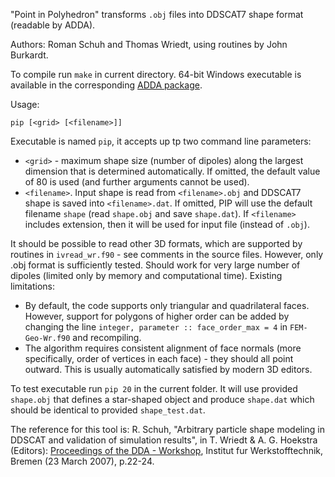 "Point in Polyhedron" transforms `.obj` files into DDSCAT7 shape format (readable by ADDA).

Authors: Roman Schuh and Thomas Wriedt, using routines by John Burkardt.

To compile run `make` in current directory. 64-bit Windows executable is available in the corresponding [ADDA package](https://github.com/adda-team/adda/releases).

Usage: 
```
pip [<grid> [<filename>]]
```

Executable is named `pip`, it accepts up tp two command line parameters: 
- `<grid>` - maximum shape size (number of dipoles) along the largest dimension that is determined automatically. If omitted, the default value of 80 is used (and further arguments cannot be used).
- `<filename>`. Input shape is read from `<filename>.obj` and DDSCAT7 shape is saved into `<filename>.dat`. If omitted, PIP will use the default filename `shape` (read `shape.obj` and save `shape.dat`). If `<filename>` includes extension, then it will be used for input file (instead of `.obj`).

It should be possible to read other 3D formats, which are supported by routines in `ivread_wr.f90` - see comments in the source files. However, only .obj format is sufficiently tested. Should work for very large number of dipoles (limited only by memory and computational time). Existing limitations:
* By default, the code supports only triangular and quadrilateral faces. However, support for polygons of higher order can be added by changing the line `integer, parameter :: face_order_max = 4` in `FEM-Geo-Wr.f90` and recompiling.
* The algorithm requires consistent alignment of face normals (more specifically, order of vertices in each face) - they should all point outward. This is usually automatically satisfied by modern 3D editors.

To test executable run `pip 20` in the current folder. It will use provided `shape.obj` that defines a star-shaped object and produce `shape.dat` which should be identical to provided `shape_test.dat`.

The reference for this tool is: R. Schuh, "Arbitrary particle shape modeling in DDSCAT and validation of simulation results", in T. Wriedt & A. G. Hoekstra (Editors): [Proceedings of the DDA - Workshop](http://diogenes.iwt.uni-bremen.de/vt/laser/papers/DDA-Workshop-final-proceedings.pdf), Institut fur Werkstofftechnik, Bremen (23 March 2007), p.22-24.